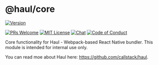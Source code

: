 # @haul/core

[![Version][version]][package]   

[![PRs Welcome][prs-welcome-badge]][prs-welcome]
[![MIT License][license-badge]][license]
[![Chat][chat-badge]][chat]
[![Code of Conduct][coc-badge]][coc]

Core functionality for Haul - Webpack-based React Native bundler. This module is intended for internal use only.

You can read moe about Haul here: https://github.com/callstack/haul.

<!-- badges (common) -->

[license-badge]: https://img.shields.io/npm/l/@haul/core.svg?style=flat-square
[license]: https://opensource.org/licenses/MIT
[prs-welcome-badge]: https://img.shields.io/badge/PRs-welcome-brightgreen.svg?style=flat-square
[prs-welcome]: http://makeapullrequest.com
[coc-badge]: https://img.shields.io/badge/code%20of-conduct-ff69b4.svg?style=flat-square
[coc]: https://github.com/callstack/haul/blob/master/CODE_OF_CONDUCT.md
[chat-badge]: https://img.shields.io/badge/chat-discord-brightgreen.svg?style=flat-square&colorB=7289DA&logo=discord
[chat]: https://discord.gg/zwR2Cdh

[version]: https://img.shields.io/npm/v/@haul/core.svg?style=flat-square
[package]: https://www.npmjs.com/package/@haul/core